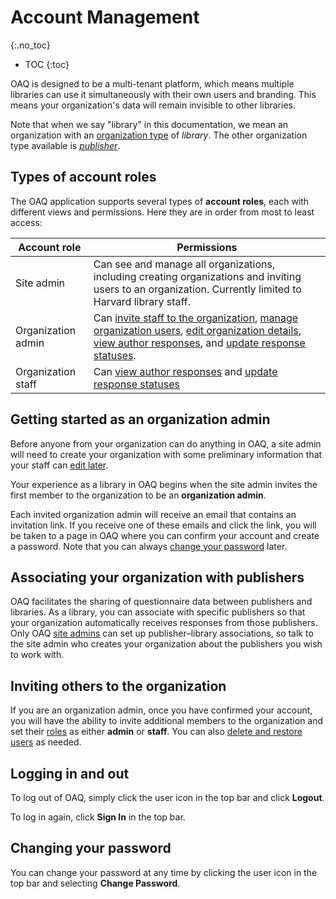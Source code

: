 # Account Management
{:.no_toc}

- TOC
{:toc}

OAQ is designed to be a multi-tenant platform, which means multiple libraries can use it simultaneously with their own users and branding. This means your organization's data will remain invisible to other libraries.

Note that when we say "library" in this documentation, we mean an organization with an [organization type](organizations) of _library_. The other organization type available is [_publisher_](https://oaq-docs.github.io/publisher-workflow).

## Types of account roles

The OAQ application supports several types of **account roles**, each with different views and permissions. Here they are in order from most to least access:

| Account role | Permissions |
|--|--|
|Site admin| Can see and manage all organizations, including creating organizations and inviting users to an organization. Currently limited to Harvard library staff. |
|Organization admin | Can [invite staff to the organization](#inviting-others-to-the-organization), [manage organization users](organizations#managing-organization-users), [edit organization details](organizations#editing-organization-details),  [view author responses](responses#actions-you-can-perform-on-a-response), and [update response statuses](responses#response-status). |
|Organization staff | Can [view author responses](responses#actions-you-can-perform-on-a-response) and [update response statuses](responses#response-status) |

## Getting started as an organization admin

Before anyone from your organization can do anything in OAQ, a site admin will need to create your organization with some preliminary information that your staff can [edit later](organizations#editing-organization-details).

Your experience as a library in OAQ begins when the site admin invites the first member to the organization to be an **organization admin**.

Each invited organization admin will receive an email that contains an invitation link. If you receive one of these emails and click the link, you will be taken to a page in OAQ where you can confirm your account and create a password. Note that you can always [change your password](account_management#changing-your-password) later.

## Associating your organization with publishers

OAQ facilitates the sharing of questionnaire data between publishers and libraries. As a library, you can associate with specific publishers so that your organization automatically receives responses from those publishers. Only OAQ [site admins](#types-of-account-roles) can set up publisher–library associations, so talk to the site admin who creates your organization about the publishers you wish to work with.

## Inviting others to the organization

If you are an organization admin, once you have confirmed your account, you will have the ability to invite additional members to the organization and set their [roles](#types-of-account-roles) as either **admin** or **staff**. You can also [delete and restore users](organizations#managing-organization-users) as needed.

## Logging in and out

To log out of OAQ, simply click the user icon in the top bar and click **Logout**.

To log in again, click **Sign In** in the top bar.

## Changing your password

You can change your password at any time by clicking the user icon in the top bar and selecting **Change Password**.
